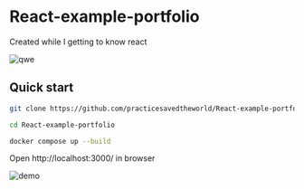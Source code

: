 # React-example-portfolio
Created while I getting to know react

![qwe](https://github.com/practicesavedtheworld/React-example-portfolio/assets/105741091/4c009496-5614-4faf-941b-b9d94f10822d)



## Quick start

```sh 
git clone https://github.com/practicesavedtheworld/React-example-portfolio.git
```

```sh
cd React-example-portfolio
```

```sh
docker compose up --build
```

Open http://localhost:3000/ in browser


![demo](https://github.com/practicesavedtheworld/React-example-portfolio/assets/105741091/3e67c973-7e4e-4dcd-88a7-799adbdcc19f)

